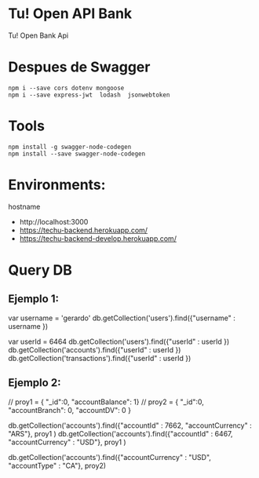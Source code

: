 # Tu! Open API Bank

Tu! Open Bank Api

# Despues de Swagger

```
npm i --save cors dotenv mongoose
npm i --save express-jwt  lodash  jsonwebtoken 
````

# Tools 

```
npm install -g swagger-node-codegen
npm install --save swagger-node-codegen
```

# Environments:

hostname
- http://localhost:3000
- https://techu-backend.herokuapp.com/
- https://techu-backend-develop.herokuapp.com/


# Query DB


## Ejemplo 1:

var username = 'gerardo'
db.getCollection('users').find({"username" : username  })

var userId = 6464
db.getCollection('users').find({"userId" : userId  })
db.getCollection('accounts').find({"userId" : userId  })
db.getCollection('transactions').find({"userId" : userId  })


## Ejemplo 2:

// proy1 = { "_id":0, "accountBalance": 1}
 // proy2 = { "_id":0, "accountBranch": 0, "accountDV": 0 }

db.getCollection('accounts').find({"accountId" : 7662, "accountCurrency" : "ARS"}, proy1 )
db.getCollection('accounts').find({"accountId" : 6467, "accountCurrency" : "USD"}, proy1 )

db.getCollection('accounts').find({"accountCurrency" : "USD", "accountType" : "CA"}, proy2)
